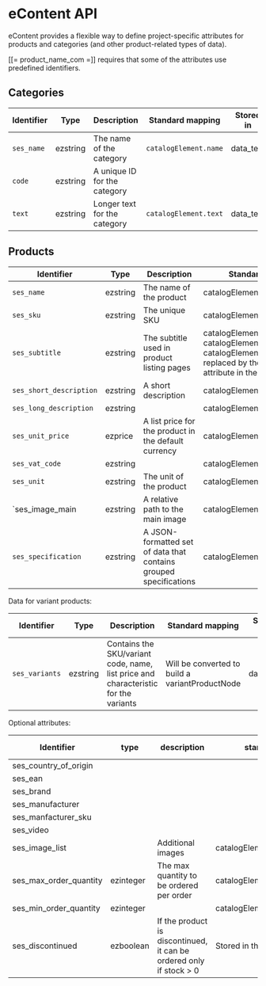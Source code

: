 # eContent API

eContent provides a flexible way to define project-specific attributes for products and categories (and other product-related types of data).

[[= product_name_com =]] requires that some of the attributes use predefined identifiers.

## Categories

|Identifier|Type|Description|Standard mapping|Stored in|
|--- |--- |--- |--- |--- |
|`ses_name`|ezstring|The name of the category|`catalogElement.name`|data_text|
|`code`|ezstring|A unique ID for the category|||
|`text`|ezstring|Longer text for the category|`catalogElement.text`|data_text|

## Products

|Identifier|Type|Description|Standard mapping|Stored in|
|--- |--- |--- |--- |--- |
|`ses_name`|ezstring|The name of the product|catalogElement.name|data_text|
|`ses_sku`|ezstring|The unique SKU|catalogElement.sku|data_text|
|`ses_subtitle`|ezstring|The subtitle used in product listing pages|catalogElement.text and catalogElement.subtitle</br>catalogElement.text will be replaced by the new `subtitle` attribute in the future|data_text|
|`ses_short_description`|ezstring|A short description|catalogElement.shortDescription|data_text|
|`ses_long_description`|ezstring||catalogElement.longDescription|data_text|
|`ses_unit_price`|ezprice|A list price for the product in the default currency|catalogElement.price|data_float|
|`ses_vat_code`|ezstring||catalogElement.vatCode|data_text||
|`ses_unit`|ezstring|The unit of the product|catalogElement.unit|data_text|
|`ses_image_main|ezstring|A relative path to the main image|catalogElement.mainImage|data_text|
|`ses_specification`|ezstring|A JSON-formatted set of data that contains grouped specifications|catalogElement.specifications|data_text|

Data for variant products:

| Identifier  | Type |Description     | Standard mapping   | Stored in  |
| -------- | -------- | ---------- | ------------------- | ---------- |
| `ses_variants` | ezstring | Contains the SKU/variant code, name, list price and characteristic for the variants | Will be converted to build a variantProductNode | data\_text |

Optional attributes:

|Identifier|type|description|standard mapping|Stored in|
|--- |--- |--- |--- |--- |
|ses_country_of_origin||||data_text|
|ses_ean||||data_text|
|ses_brand||||data_text|
|ses_manufacturer||||data_text|
|ses_manfacturer_sku||||data_text|
|ses_video||||data_text|
|ses_image_list||Additional images|catalogElement.imageList|data_text|
|ses_max_order_quantity|ezinteger|The max quantity to be ordered per order|catalogElement.maxOrderQuantity|data_int|
|ses_min_order_quantity|ezinteger||catalogElement.minOrderQuantity|data_int|
|ses_discontinued|ezboolean|If the product is discontinued, it can be ordered only if stock > 0|Stored in the dataMap|data_int|
